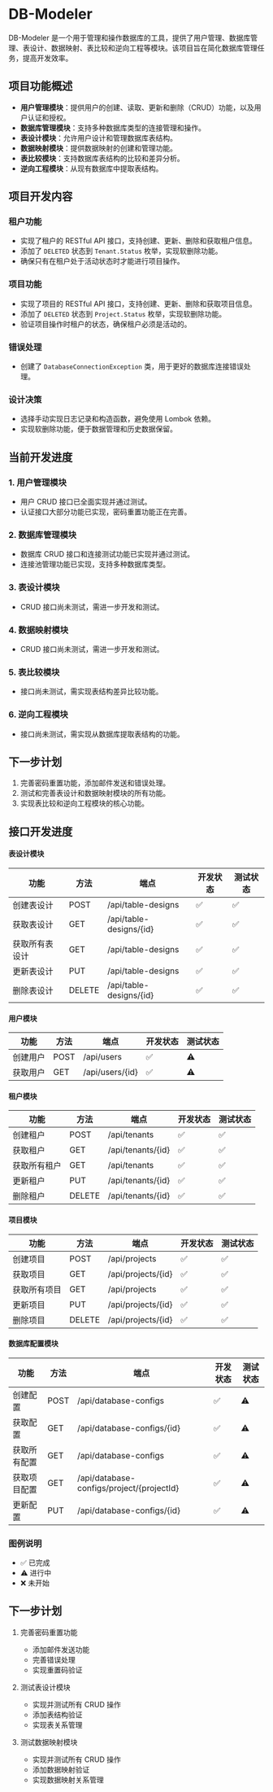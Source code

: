 # DB-Modeler

DB-Modeler 是一个用于管理和操作数据库的工具，提供了用户管理、数据库管理、表设计、数据映射、表比较和逆向工程等模块。该项目旨在简化数据库管理任务，提高开发效率。

## 项目功能概述

- **用户管理模块**：提供用户的创建、读取、更新和删除（CRUD）功能，以及用户认证和授权。
- **数据库管理模块**：支持多种数据库类型的连接管理和操作。
- **表设计模块**：允许用户设计和管理数据库表结构。
- **数据映射模块**：提供数据映射的创建和管理功能。
- **表比较模块**：支持数据库表结构的比较和差异分析。
- **逆向工程模块**：从现有数据库中提取表结构。

## 项目开发内容

### 租户功能
- 实现了租户的 RESTful API 接口，支持创建、更新、删除和获取租户信息。
- 添加了 `DELETED` 状态到 `Tenant.Status` 枚举，实现软删除功能。
- 确保只有在租户处于活动状态时才能进行项目操作。

### 项目功能
- 实现了项目的 RESTful API 接口，支持创建、更新、删除和获取项目信息。
- 添加了 `DELETED` 状态到 `Project.Status` 枚举，实现软删除功能。
- 验证项目操作时租户的状态，确保租户必须是活动的。

### 错误处理
- 创建了 `DatabaseConnectionException` 类，用于更好的数据库连接错误处理。

### 设计决策
- 选择手动实现日志记录和构造函数，避免使用 Lombok 依赖。
- 实现软删除功能，便于数据管理和历史数据保留。

## 当前开发进度

### 1. 用户管理模块
- 用户 CRUD 接口已全面实现并通过测试。
- 认证接口大部分功能已实现，密码重置功能正在完善。

### 2. 数据库管理模块
- 数据库 CRUD 接口和连接测试功能已实现并通过测试。
- 连接池管理功能已实现，支持多种数据库类型。

### 3. 表设计模块
- CRUD 接口尚未测试，需进一步开发和测试。

### 4. 数据映射模块
- CRUD 接口尚未测试，需进一步开发和测试。

### 5. 表比较模块
- 接口尚未测试，需实现表结构差异比较功能。

### 6. 逆向工程模块
- 接口尚未测试，需实现从数据库提取表结构的功能。

## 下一步计划
1. 完善密码重置功能，添加邮件发送和错误处理。
2. 测试和完善表设计和数据映射模块的所有功能。
3. 实现表比较和逆向工程模块的核心功能。

## 接口开发进度

#### 表设计模块
| 功能 | 方法 | 端点 | 开发状态 | 测试状态 |
|------|------|------|----------|----------|
| 创建表设计 | POST | /api/table-designs | ✅ | ✅ |
| 获取表设计 | GET | /api/table-designs/{id} | ✅ | ✅ |
| 获取所有表设计 | GET | /api/table-designs | ✅ | ✅ |
| 更新表设计 | PUT | /api/table-designs | ✅ | ✅ |
| 删除表设计 | DELETE | /api/table-designs/{id} | ✅ | ✅ |

#### 用户模块
| 功能 | 方法 | 端点 | 开发状态 | 测试状态 |
|------|------|------|----------|----------|
| 创建用户 | POST | /api/users | ✅ | ⚠️ |
| 获取用户 | GET | /api/users/{id} | ✅ | ⚠️ |

#### 租户模块
| 功能 | 方法 | 端点 | 开发状态 | 测试状态 |
|------|------|------|----------|----------|
| 创建租户 | POST | /api/tenants | ✅ | ✅ |
| 获取租户 | GET | /api/tenants/{id} | ✅ | ✅ |
| 获取所有租户 | GET | /api/tenants | ✅ | ✅ |
| 更新租户 | PUT | /api/tenants/{id} | ✅ | ✅ |
| 删除租户 | DELETE | /api/tenants/{id} | ✅ | ✅ |

#### 项目模块
| 功能 | 方法 | 端点 | 开发状态 | 测试状态 |
|------|------|------|----------|----------|
| 创建项目 | POST | /api/projects | ✅ | ✅ |
| 获取项目 | GET | /api/projects/{id} | ✅ | ✅ |
| 获取所有项目 | GET | /api/projects | ✅ | ✅ |
| 更新项目 | PUT | /api/projects/{id} | ✅ | ✅ |
| 删除项目 | DELETE | /api/projects/{id} | ✅ | ✅ |

#### 数据库配置模块
| 功能 | 方法 | 端点 | 开发状态 | 测试状态 |
|------|------|------|----------|----------|
| 创建配置 | POST | /api/database-configs | ✅ | ⚠️ |
| 获取配置 | GET | /api/database-configs/{id} | ✅ | ⚠️ |
| 获取所有配置 | GET | /api/database-configs | ✅ | ⚠️ |
| 获取项目配置 | GET | /api/database-configs/project/{projectId} | ✅ | ⚠️ |
| 更新配置 | PUT | /api/database-configs/{id} | ✅ | ⚠️ |

### 图例说明
- ✅ 已完成
- ⚠️ 进行中
- ❌ 未开始

## 下一步计划
1. 完善密码重置功能
   - 添加邮件发送功能
   - 完善错误处理
   - 实现重置码验证

2. 测试表设计模块
   - 实现并测试所有 CRUD 操作
   - 添加表结构验证
   - 实现表关系管理

3. 测试数据映射模块
   - 实现并测试所有 CRUD 操作
   - 添加数据映射验证
   - 实现数据映射关系管理